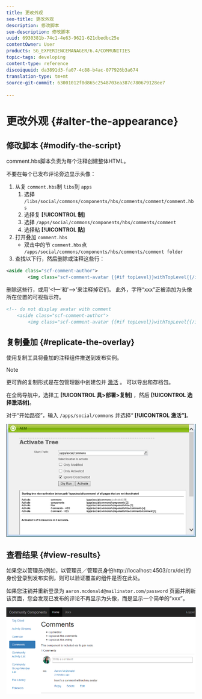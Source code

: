 ```yaml
---
title: 更改外观
seo-title: 更改外观
description: 修改脚本
seo-description: 修改脚本
uuid: 6930381b-74c1-4e63-9621-621dbedbc25e
contentOwner: User
products: SG_EXPERIENCEMANAGER/6.4/COMMUNITIES
topic-tags: developing
content-type: reference
discoiquuid: da3891d3-fa07-4c88-b4ac-077926b3a674
translation-type: tm+mt
source-git-commit: 63001012f0d865c2548703ea387c780679128ee7

---
```



# 更改外观 {#alter-the-appearance}

## 修改脚本 {#modify-the-script}

comment.hbs脚本负责为每个注释创建整体HTML。

不要在每个已发布评论旁边显示头像：

1. 从复 `comment.hbs`制 `libs`到 `apps`
   1. 选择 `/libs/social/commons/components/hbs/comments/comment/comment.hbs`
   1. 选择复 **[!UICONTROL 制]**
   1. 选择 `/apps/social/commons/components/hbs/comments/comment`
   1. 选择粘 **[!UICONTROL 贴]**
1. 打开叠加 `comment.hbs`
   * 双击中的节 `comment.hbs`点 `/apps/social/commons/components/hbs/comments/comment folder`
1. 查找以下行，然后删除或注释这些行：

```xml
<aside class="scf-comment-author">
        <img class="scf-comment-avatar {{#if topLevel}}withTopLevel{{/if}}" src="{{author.avatarUrl}}"></img>
```

删除这些行，或用&#39;&lt;!—&#39;和&#39;—>&#39;来注释掉它们。 此外，字符“xxx”正被添加为头像所在位置的可视指示符。

```xml
<!-- do not display avatar with comment
    <aside class="scf-comment-author">
        <img class="scf-comment-avatar {{#if topLevel}}withTopLevel{{/if}}" src="{{author.avatarUrl}}"></img>
```

## 复制叠加 {#replicate-the-overlay}

使用复制工具将叠加的注释组件推送到发布实例。

>[!NOTE]
>
>更可靠的复制形式是在包管理器中创建包并 [激活](../../help/sites-administering/package-manager.md#replicating-packages) 。 可以导出和存档包。

在全局导航中，选择工 **[!UICONTROL 具>部署>复制]** ，然后 **[!UICONTROL 选择激活树]**。

对于“开始路径”，输入 `/apps/social/commons` 并选择“ **[!UICONTROL 激活”]**。

![chlimage_1-42](assets/chlimage_1-42.png)

## 查看结果 {#view-results}

如果您以管理员(例如，以管理员／管理员身份http://localhost:4503/crx/de)的身份登录到发布实例，则可以验证覆盖的组件是否在此处。

如果您注销并重新登录为 `aaron.mcdonald@mailinator.com/password` 页面并刷新该页面，您会发现已发布的评论不再显示为头像，而是显示一个简单的“xxx”。

![chlimage_1-43](assets/chlimage_1-43.png)

